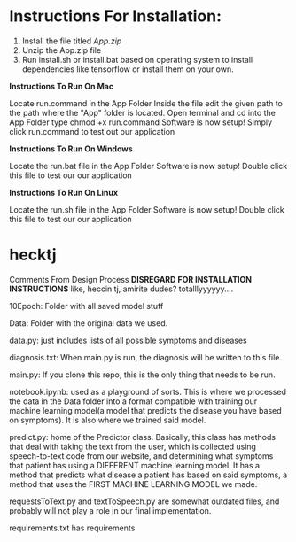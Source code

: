 
# Instructions For Installation:

1. Install the file titled _App.zip_
2. Unzip the App.zip file
3. Run install.sh or install.bat based on operating system to install dependencies like tensorflow or install them on your own.

**Instructions To Run On Mac**

Locate run.command in the App Folder
Inside the file edit the given path to the path where the "App" folder is located.
Open terminal and cd into the App Folder
type chmod +x run.command
Software is now setup!
Simply click run.command to test out our application

**Instructions To Run On Windows**

Locate the run.bat file in the App Folder
Software is now setup!
Double click this file to test our our application

**Instructions To Run On Linux**

Locate the run.sh file in the App Folder
Software is now setup!
Double click this file to test our our application




# hecktj
Comments From Design Process **DISREGARD FOR INSTALLATION INSTRUCTIONS**
like, heccin tj, amirite dudes? totalllyyyyyy....

10Epoch: Folder with all saved model stuff

Data: Folder with the original data we used.

data.py: just includes lists of all possible symptoms and diseases

diagnosis.txt: When main.py is run, the diagnosis will be written to this file.

main.py: If you clone this repo, this is the only thing that needs to be run.

notebook.ipynb: used as a playground of sorts. This is where we processed the data in the Data folder into a format compatible with training our machine learning model(a model that predicts the disease you have based on symptoms). It is also where we trained said model.

predict.py: home of the Predictor class. Basically, this class has methods that deal with taking the text from the user, which is collected using speech-to-text code from our website, and determining what symptoms that patient has using a DIFFERENT machine learning model. It has a method that predicts what disease a patient has based on said symptoms, a method that uses the FIRST MACHINE LEARNING MODEL we made.

requestsToText.py and textToSpeech.py are somewhat outdated files, and probably will not play a role in our final implementation.

requirements.txt has requirements


